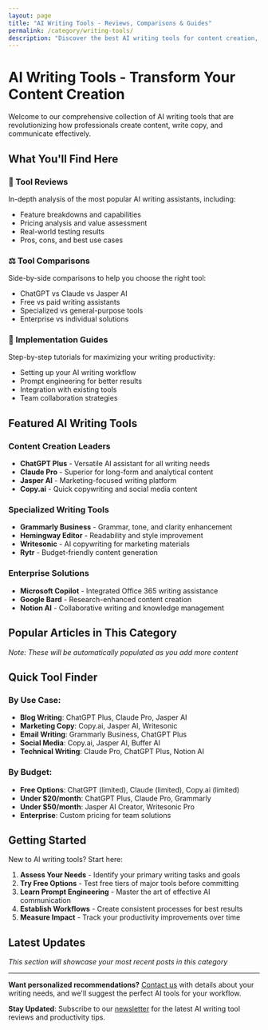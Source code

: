 ```yaml
---
layout: page
title: "AI Writing Tools - Reviews, Comparisons & Guides"
permalink: /category/writing-tools/
description: "Discover the best AI writing tools for content creation, copywriting, and business communication. In-depth reviews, comparisons, and implementation guides."
---
```


# AI Writing Tools - Transform Your Content Creation

Welcome to our comprehensive collection of AI writing tools that are revolutionizing how professionals create content, write copy, and communicate effectively.

## What You'll Find Here

### 📝 Tool Reviews
In-depth analysis of the most popular AI writing assistants, including:
- Feature breakdowns and capabilities
- Pricing analysis and value assessment
- Real-world testing results
- Pros, cons, and best use cases

### ⚖️ Tool Comparisons
Side-by-side comparisons to help you choose the right tool:
- ChatGPT vs Claude vs Jasper AI
- Free vs paid writing assistants
- Specialized vs general-purpose tools
- Enterprise vs individual solutions

### 🎯 Implementation Guides
Step-by-step tutorials for maximizing your writing productivity:
- Setting up your AI writing workflow
- Prompt engineering for better results
- Integration with existing tools
- Team collaboration strategies

## Featured AI Writing Tools

### Content Creation Leaders
- **ChatGPT Plus** - Versatile AI assistant for all writing needs
- **Claude Pro** - Superior for long-form and analytical content
- **Jasper AI** - Marketing-focused writing platform
- **Copy.ai** - Quick copywriting and social media content

### Specialized Writing Tools
- **Grammarly Business** - Grammar, tone, and clarity enhancement
- **Hemingway Editor** - Readability and style improvement
- **Writesonic** - AI copywriting for marketing materials
- **Rytr** - Budget-friendly content generation

### Enterprise Solutions
- **Microsoft Copilot** - Integrated Office 365 writing assistance
- **Google Bard** - Research-enhanced content creation
- **Notion AI** - Collaborative writing and knowledge management

## Popular Articles in This Category

*Note: These will be automatically populated as you add more content*

## Quick Tool Finder

### By Use Case:
- **Blog Writing**: ChatGPT Plus, Claude Pro, Jasper AI
- **Marketing Copy**: Copy.ai, Jasper AI, Writesonic
- **Email Writing**: Grammarly Business, ChatGPT Plus
- **Social Media**: Copy.ai, Jasper AI, Buffer AI
- **Technical Writing**: Claude Pro, ChatGPT Plus, Notion AI

### By Budget:
- **Free Options**: ChatGPT (limited), Claude (limited), Copy.ai (limited)
- **Under $20/month**: ChatGPT Plus, Claude Pro, Grammarly
- **Under $50/month**: Jasper AI Creator, Writesonic Pro
- **Enterprise**: Custom pricing for team solutions

## Getting Started

New to AI writing tools? Start here:

1. **Assess Your Needs** - Identify your primary writing tasks and goals
2. **Try Free Options** - Test free tiers of major tools before committing
3. **Learn Prompt Engineering** - Master the art of effective AI communication
4. **Establish Workflows** - Create consistent processes for best results
5. **Measure Impact** - Track your productivity improvements over time

## Latest Updates

*This section will showcase your most recent posts in this category*

---

**Want personalized recommendations?** [Contact us](/contact/) with details about your writing needs, and we'll suggest the perfect AI tools for your workflow.

**Stay Updated**: Subscribe to our [newsletter](/newsletter/) for the latest AI writing tool reviews and productivity tips.

